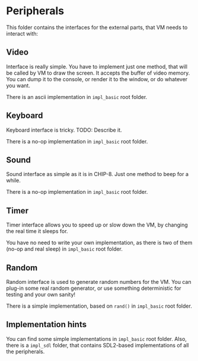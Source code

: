 # Peripherals

This folder contains the interfaces for the external parts, that VM needs to interact with:

## Video
Interface is really simple. You have to implement just one method, that will be called by VM to draw the screen.
It accepts the buffer of video memory. You can dump it to the console, or render it to the window, or do whatever you want.

There is an ascii implementation in `impl_basic` root folder.

## Keyboard
Keyboard interface is tricky.
TODO: Describe it.

There is a no-op implementation in `impl_basic` root folder.

## Sound
Sound interface as simple as it is in CHIP-8. Just one method to beep for a while.

There is a no-op implementation in `impl_basic` root folder.

## Timer
Timer interface allows you to speed up or slow down the VM, by changing the real time it sleeps for.

You have no need to write your own implementation, as there is two of them (no-op and real sleep) in `impl_basic` root folder.

## Random
Random interface is used to generate random numbers for the VM. You can plug-in some real random generator, or use something deterministic for testing and your own sanity!

There is a simple implementation, based on `rand()` in `impl_basic` root folder.

## Implementation hints
You can find some simple implementations in `impl_basic` root folder. Also, there is a `impl_sdl` folder, that contains SDL2-based implementations of all the peripherals.
